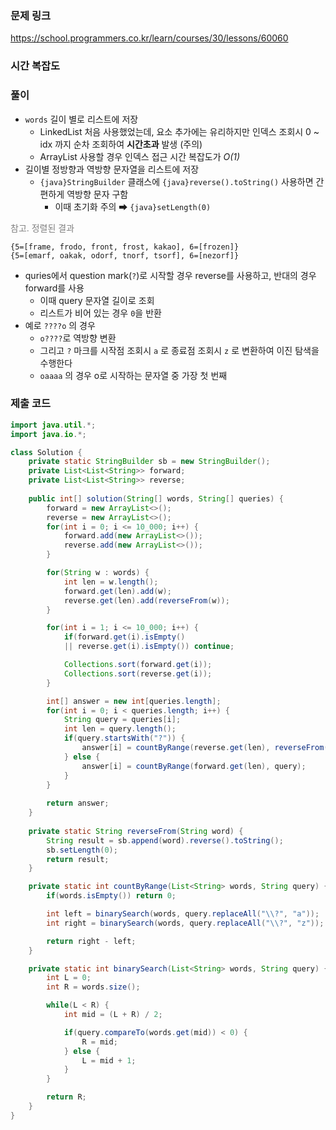### 문제 링크 
https://school.programmers.co.kr/learn/courses/30/lessons/60060

### 시간 복잡도 

### 풀이 
- `words` 길이 별로 리스트에 저장
	- LinkedList 처음 사용했었는데, 요소 추가에는 유리하지만 인덱스 조회시 0 ~ idx 까지 순차 조회하여 **시간초과** 발생 (주의)
	- ArrayList 사용할 경우 인덱스 접근 시간 복잡도가 *O(1)*
- 길이별 정방향과 역방향 문자열을 리스트에 저장
	- `{java}StringBuilder` 클래스에 `{java}reverse().toString()` 사용하면 간편하게 역방향 문자 구함
		- 이때 초기화 주의 ➡ `{java}setLength(0)`

<font color="#7f7f7f">참고. 정렬된 결과</font>
```text
{5=[frame, frodo, front, frost, kakao], 6=[frozen]}  
{5=[emarf, oakak, odorf, tnorf, tsorf], 6=[nezorf]}
```

- quries에서 question mark(`?`)로 시작할 경우 reverse를 사용하고, 반대의 경우 forward를 사용
	- 이때 query 문자열 길이로 조회
	- 리스트가 비어 있는 경우 `0`을 반환
- 예로 `????o` 의 경우
	- `o????`로 역방향 변환
	-  그리고 `?` 마크를 시작점 조회시 `a` 로 종료점 조회시 `z` 로 변환하여 이진 탐색을 수행한다
	- `oaaaa` 의 경우 o로 시작하는 문자열 중 가장 첫 번째 


### 제출 코드
```java hl:54-55
import java.util.*;
import java.io.*;

class Solution {
    private static StringBuilder sb = new StringBuilder();
    private List<List<String>> forward;
    private List<List<String>> reverse;
    
    public int[] solution(String[] words, String[] queries) {
        forward = new ArrayList<>();
        reverse = new ArrayList<>();
        for(int i = 0; i <= 10_000; i++) {
            forward.add(new ArrayList<>());
            reverse.add(new ArrayList<>());
        }

        for(String w : words) {
            int len = w.length();
            forward.get(len).add(w);
            reverse.get(len).add(reverseFrom(w));
        }

        for(int i = 1; i <= 10_000; i++) {
            if(forward.get(i).isEmpty() 
            || reverse.get(i).isEmpty()) continue;

            Collections.sort(forward.get(i));
            Collections.sort(reverse.get(i));
        }

        int[] answer = new int[queries.length];
        for(int i = 0; i < queries.length; i++) {
            String query = queries[i];
            int len = query.length();
            if(query.startsWith("?")) {
                answer[i] = countByRange(reverse.get(len), reverseFrom(query));
            } else {
                answer[i] = countByRange(forward.get(len), query);
            }
        }
        
        return answer;
    }
    
    private static String reverseFrom(String word) {
        String result = sb.append(word).reverse().toString();
        sb.setLength(0);
        return result;
    }

    private static int countByRange(List<String> words, String query) {
        if(words.isEmpty()) return 0;

        int left = binarySearch(words, query.replaceAll("\\?", "a"));
        int right = binarySearch(words, query.replaceAll("\\?", "z"));

        return right - left;
    }

    private static int binarySearch(List<String> words, String query) {
        int L = 0;
        int R = words.size();

        while(L < R) {
            int mid = (L + R) / 2;

            if(query.compareTo(words.get(mid)) < 0) {
                R = mid;
            } else {
                L = mid + 1;
            }
        }

        return R;
    }
}
```
